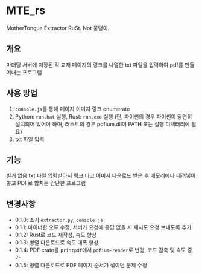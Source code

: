 # MTE_rs
MotherTongue Extractor RuSt. Not 뭉탱이.

## 개요
마더텅 서버에 저장된 각 교재 페이지의 링크를 나열한 txt 파일을 입력하여 pdf를 만들어내는 프로그램

## 사용 방법
1. `console.js`를 통해 페이지 이미지 링크 enumerate
2. Python: `run.bat` 실행, Rust: `run.exe` 실행 (단, 파이썬의 경우 파이썬이 당연히 설치되어 있어야 하며, 러스트의 경우 pdfium.dll이 PATH 또는 실행 디렉터리에 필요)
3. txt 파일 입력

## 기능
별거 없음
txt 파일 입력받아서 링크 타고 이미지 다운로드 받은 후 메모리에다 때려넣어놓고 PDF로 합치는 간단한 프로그램

## 변경사항
- 0.1.0: 초기 `extractor.py`, `console.js`
- 0.1.1: 마이너한 오류 수정, 서버가 요청에 응답 없을 시 재시도 요청 보내도록 추가
- 0.1.2: Rust로 코드 재작성, 속도 향상
- 0.1.3: 병렬 다운로드로 속도 대폭 향상
- 0.1.4: PDF crate를 `printpdf`에서 `pdfium-render`로 변경, 코드 감축 및 속도 증가
- 0.1.5: 병렬 다운로드로 PDF 페이지 순서가 섞이던 문제 수정
